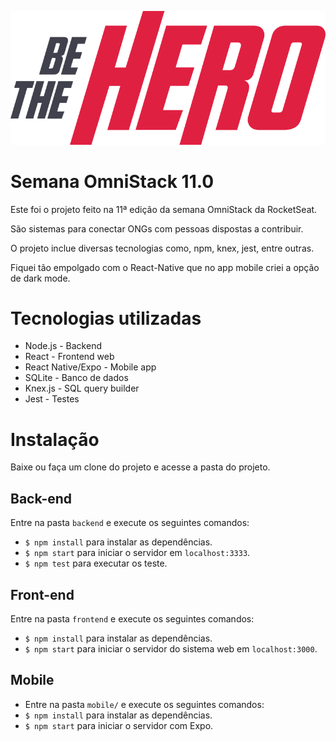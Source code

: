 ![logo-be-the-hero](https://raw.githubusercontent.com/dhapolinario/be-the-hero/master/frontend/src/assets/logo-bethehero.png)

# Semana OmniStack 11.0

Este foi o projeto feito na 11ª edição da semana OmniStack da RocketSeat. 

São sistemas para conectar ONGs com pessoas dispostas a contribuir.

O projeto inclue diversas tecnologias como, npm, knex, jest, entre outras.

Fiquei tão empolgado com o React-Native que no app mobile criei a opção de dark mode.

# Tecnologias utilizadas

-   Node.js - Backend
-   React - Frontend web
-   React Native/Expo - Mobile app
-   SQLite - Banco de dados
-  Knex.js - SQL query builder
-  Jest - Testes

# Instalação

Baixe ou faça um clone do projeto e acesse a pasta do projeto.

## Back-end

Entre na pasta `backend` e execute os seguintes comandos:
-   `$ npm install`  para instalar as dependências.
-   `$ npm start`  para iniciar o servidor em  `localhost:3333`.
-   `$ npm test`  para executar os teste.


## Front-end

Entre na pasta `frontend` e execute os seguintes comandos:
-   `$ npm install`  para instalar as dependências.
-   `$ npm start`  para iniciar o servidor do sistema web em `localhost:3000`.

## Mobile

-   Entre na pasta  `mobile/`  e execute os seguintes comandos:
-   `$ npm install`  para instalar as dependências.
-   `$ npm start`  para iniciar o servidor com Expo.